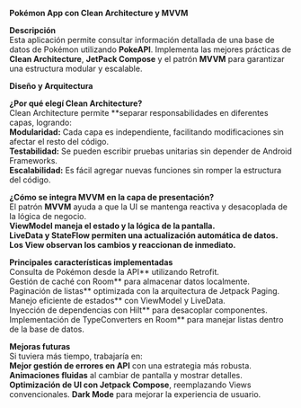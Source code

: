 **Pokémon App con Clean Architecture y MVVM**  

**Descripción**  
Esta aplicación permite consultar información detallada de una base de datos de Pokémon utilizando **PokeAPI**. 
Implementa las mejores prácticas de **Clean Architecture**, **JetPack Compose** y el patrón **MVVM** 
para garantizar una estructura modular y escalable.

**Diseño y Arquitectura**  

**¿Por qué elegí Clean Architecture?**  
Clean Architecture permite **separar responsabilidades en diferentes capas, logrando:  
**Modularidad:** Cada capa es independiente, facilitando modificaciones sin afectar el resto del código.  
**Testabilidad:** Se pueden escribir pruebas unitarias sin depender de Android Frameworks.  
**Escalabilidad:** Es fácil agregar nuevas funciones sin romper la estructura del código.  

**¿Cómo se integra MVVM en la capa de presentación?**  
El patrón **MVVM** ayuda a que la UI se mantenga reactiva y desacoplada de la lógica de negocio.  
**ViewModel maneja el estado y la lógica de la pantalla.**  
**LiveData y StateFlow permiten una actualización automática de datos.**  
**Los View observan los cambios y reaccionan de inmediato.**  

**Principales características implementadas**  
Consulta de Pokémon desde la API** utilizando Retrofit.  
Gestión de caché con Room** para almacenar datos localmente.  
Paginación de listas** optimizada con la arquitectura de Jetpack Paging.  
Manejo eficiente de estados** con ViewModel y LiveData.  
Inyección de dependencias con Hilt** para desacoplar componentes.  
Implementación de TypeConverters en Room** para manejar listas dentro de la base de datos.  

**Mejoras futuras**  
Si tuviera más tiempo, trabajaría en:    
**Mejor gestión de errores en API** con una estrategia más robusta.  
**Animaciones fluidas** al cambiar de pantalla y mostrar detalles.    
**Optimización de UI con Jetpack Compose**, reemplazando Views convencionales. 
**Dark Mode** para mejorar la experiencia de usuario.
